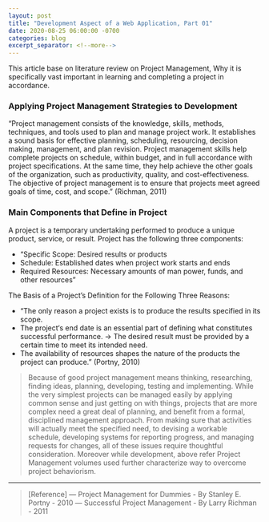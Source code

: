 ```yaml
---
layout: post
title: "Development Aspect of a Web Application, Part 01"
date: 2020-08-25 06:00:00 -0700
categories: blog
excerpt_separator: <!--more-->
---
```

This article base on literature review on Project Management, Why it is specifically vast important in learning and completing a project in accordance. <!--more-->

### Applying Project Management Strategies to Development

“Project management consists of the knowledge, skills, methods, techniques, and tools used to plan and manage project work. It establishes a sound basis for effective planning, scheduling, resourcing, decision making, management, and plan revision. Project management skills help complete projects on schedule, within budget, and in full accordance with project specifications. At the same time, they help achieve the other goals of the organization, such as productivity, quality, and cost-effectiveness. The objective of project management is to ensure that projects meet agreed goals of time, cost, and scope.” (Richman, 2011)

### Main Components that Define in Project

A project is a temporary undertaking performed to produce a unique product, service, or result. Project has the following three components:
- “Specific Scope: Desired results or products
- Schedule: Established dates when project work starts and ends
- Required Resources: Necessary amounts of man power, funds, and other resources”

The Basis of a Project’s Definition for the Following Three Reasons:
- “The only reason a project exists is to produce the results specified in its scope.
- The project‘s end date is an essential part of defining what constitutes successful performance. -> The desired result must be provided by a certain time to meet its intended need.
- The availability of resources shapes the nature of the products the project can produce.”
(Portny, 2010)

> Because of good project management means thinking, researching, finding ideas, planning, developing, testing and implementing. While the very simplest projects can be managed easily by applying common sense and just getting on with things, projects that are more complex need a great deal of planning, and benefit from a formal, disciplined management approach. From making sure that activities will actually meet the specified need, to devising a workable schedule, developing systems for reporting progress, and managing requests for changes, all of these issues require thoughtful consideration. Moreover while development, above refer Project Management volumes used further characterize way to overcome project behaviorism.

* * *

> [Reference]
> ― Project Management for Dummies - By Stanley E. Portny - 2010
> ― Successful Project Management - By Larry Richman - 2011

